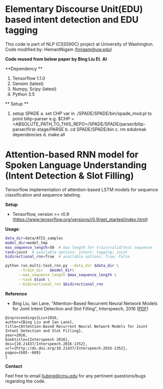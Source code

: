 Elementary Discourse Unit(EDU) based intent detection and EDU tagging
============
This code is part of NLP (CSS590C) project at University of Washington.
Code modified by: HemantNigam (hnigam@uw.edu)

**Code reused from below paper by Bing Liu Et. Al**

**Dependency **
1. Tensorflow 1.1.0
2. Gensim (latest)
3. Numpy, Scipy (latest)
4. Python 3.5

** Setup **

1. setup SPADE
	a. set CHP var in ./SPADE/SPADE/bin/spade_mod.pl to point bllip-parser 
		e.g. $CHP = <ABSOLUTE_PATH_TO_THIS_REPO>/SPADE/SPADE/parser/bllip-parser/first-stage/PARSE
	b. cd SPADE/SPADE/bin
	c. rm edubreak dependencies
	d. make all

Attention-based RNN model for Spoken Language Understanding (Intent Detection & Slot Filling)
==================

Tensorflow implementation of attention-based LSTM models for sequence classification and sequence labeling.

**Setup**

* Tensorflow, version >= r0.9 (https://www.tensorflow.org/versions/r0.9/get_started/index.html)

**Usage**:
```bash
data_dir=data/ATIS_samples
model_dir=model_tmp
max_sequence_length=50  # max length for train/valid/test sequence
task=joint  # available options: intent; tagging; joint
bidirectional_rnn=True  # available options: True; False

python run_multi-task_rnn.py --data_dir $data_dir \
      --train_dir   $model_dir\
      --max_sequence_length $max_sequence_length \
      --task $task \
      --bidirectional_rnn $bidirectional_rnn
```

**Reference**

* Bing Liu, Ian Lane, "Attention-Based Recurrent Neural Network Models for Joint Intent Detection and Slot Filling", Interspeech, 2016 (<a href="http://www.isca-speech.org/archive/Interspeech_2016/pdfs/1352.PDF" target="_blank">PDF</a>)

```
@inproceedings{Liu+2016,
author={Bing Liu and Ian Lane},
title={Attention-Based Recurrent Neural Network Models for Joint Intent Detection and Slot Filling},
year=2016,
booktitle={Interspeech 2016},
doi={10.21437/Interspeech.2016-1352},
url={http://dx.doi.org/10.21437/Interspeech.2016-1352},
pages={685--689}
}
```

**Contact** 

Feel free to email liubing@cmu.edu for any pertinent questions/bugs regarding the code. 
